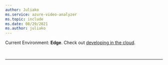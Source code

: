 ```yaml
---
author: Juliako
ms.service: azure-video-analyzer
ms.topic: include
ms.date: 08/29/2021
ms.author: juliako
---
```


Current Environment: **Edge**. Check out [developing in the cloud](../cloud/index.yml).

<br/><hr color="#5ea0ef" size="10">